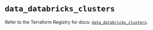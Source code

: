 # `data_databricks_clusters`

Refer to the Terraform Registry for docs: [`data_databricks_clusters`](https://registry.terraform.io/providers/databricks/databricks/1.94.0/docs/data-sources/clusters).
